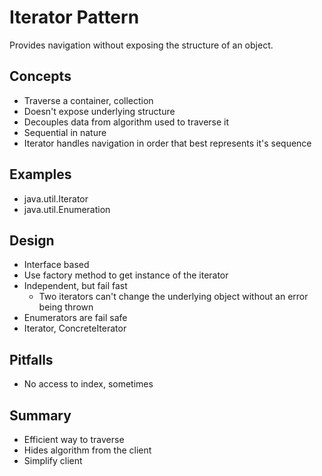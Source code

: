 # Iterator Pattern #

Provides navigation without exposing the structure of an object.

## Concepts ##
- Traverse a container, collection
- Doesn't expose underlying structure
- Decouples data from algorithm used to traverse it
- Sequential in nature
- Iterator handles navigation in order that best represents it's sequence

## Examples ##
- java.util.Iterator
- java.util.Enumeration


## Design ##
- Interface based
- Use factory method to get instance of the iterator
- Independent, but fail fast
    - Two iterators can't change the underlying object without an error being thrown
- Enumerators are fail safe
- Iterator, ConcreteIterator

## Pitfalls ##
- No access to index, sometimes

## Summary ##
- Efficient way to traverse
- Hides algorithm from the client
- Simplify client